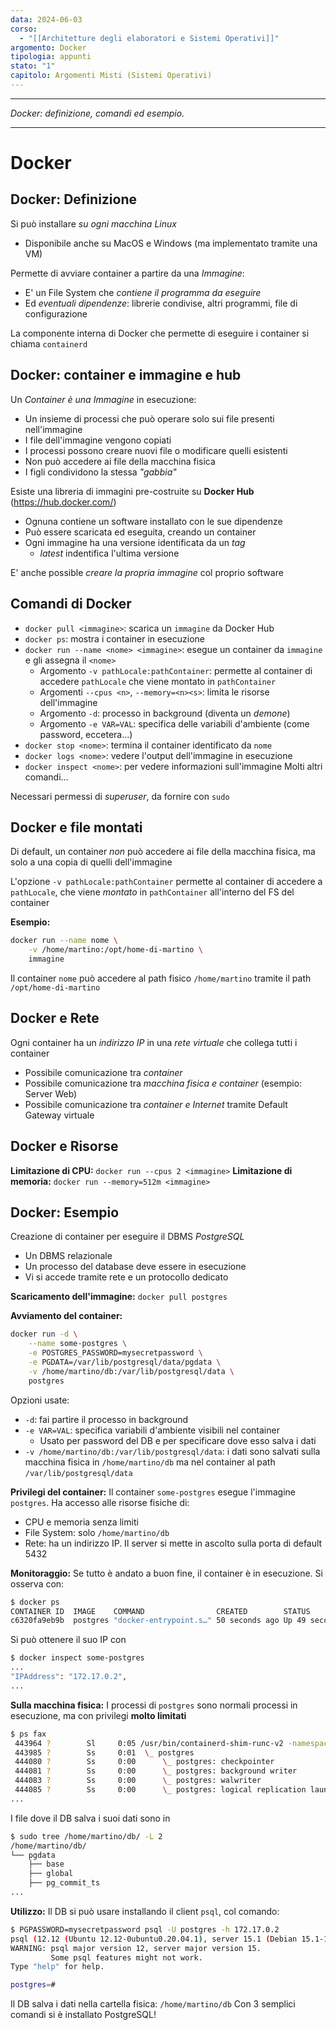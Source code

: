 ```yaml
---
data: 2024-06-03
corso:
  - "[[Architetture degli elaboratori e Sistemi Operativi]]"
argomento: Docker
tipologia: appunti
stato: "1"
capitolo: Argomenti Misti (Sistemi Operativi)
---
```

- - -
*Docker: definizione, comandi ed esempio.*
- - -
# Docker
## Docker: Definizione
Si può installare *su ogni macchina Linux*
- Disponibile anche su MacOS e Windows (ma implementato tramite una VM)

Permette di avviare container a partire da una *Immagine*:
- E' un File System che *contiene il programma da eseguire*
- Ed *eventuali dipendenze*: librerie condivise, altri programmi, file di configurazione

La componente interna di Docker che permette di eseguire i container si chiama `containerd`

## Docker: container e immagine e hub
Un *Container è una Immagine* in esecuzione:
- Un insieme di processi che può operare solo sui file presenti nell'immagine
- I file dell'immagine vengono copiati
- I processi possono creare nuovi file o modificare quelli esistenti
- Non può accedere ai file della macchina fisica
- I figli condividono la stessa *"gabbia"*

Esiste una libreria di immagini pre-costruite su **Docker Hub** (https://hub.docker.com/)
- Ognuna contiene un software installato con le sue dipendenze
- Può essere scaricata ed eseguita, creando un container
- Ogni immagine ha una versione identificata da un *tag*
	- *latest* indentifica l'ultima versione

E' anche possible *creare la propria immagine* col proprio software

## Comandi di Docker
- `docker pull <immagine>`: scarica un `immagine` da Docker Hub
- `docker ps`: mostra i container in esecuzione
- `docker run --name <nome> <immagine>`: esegue un container da `immagine` e gli assegna il `<nome>`
	- Argomento `-v pathLocale:pathContainer`: permette al container di accedere `pathLocale` che viene montato in `pathContainer`
	- Argomenti `--cpus <n>`, `--memory=<n><s>`: limita le risorse dell'immagine
	- Argomento `-d`: processo in background (diventa un *demone*)
	- Argomento `-e VAR=VAL`: specifica delle variabili d'ambiente (come password, eccetera...)
- `docker stop <nome>`: termina il container identificato da `nome`
- `docker logs <nome>`: vedere l'output dell'immagine in esecuzione
- `docker inspect <nome>`: per vedere informazioni sull'immagine
Molti altri comandi...

Necessari permessi di *superuser*, da fornire con `sudo`

## Docker e file montati
Di default, un container *non* può accedere ai file della macchina fisica, ma solo a una copia di quelli dell'immagine

L'opzione `-v pathLocale:pathContainer` permette al container di accedere a `pathLocale`, che viene *montato* in `pathContainer` all'interno del FS del container

**Esempio:**
```bash
docker run --name nome \
	-v /home/martino:/opt/home-di-martino \
	immagine
```
Il container `nome` può accedere al path fisico `/home/martino` tramite il path `/opt/home-di-martino`

## Docker e Rete
Ogni container ha un *indirizzo IP* in una *rete virtuale* che collega tutti i container
- Possibile comunicazione tra *container*
- Possibile comunicazione tra *macchina fisica e container* (esempio: Server Web)
- Possibile comunicazione tra *container e Internet* tramite Default Gateway virtuale

## Docker e Risorse
**Limitazione di CPU:** `docker run --cpus 2 <immagine>`
**Limitazione di memoria:** `docker run --memory=512m <immagine>`

## Docker: Esempio
Creazione di container per eseguire il DBMS *PostgreSQL*
- Un DBMS relazionale
- Un processo del database deve essere in esecuzione
- Vi si accede tramite rete e un protocollo dedicato

**Scaricamento dell'immagine:**
`docker pull postgres`

**Avviamento del container:**
```bash
docker run -d \
	--name some-postgres \
	-e POSTGRES_PASSWORD=mysecretpassword \
	-e PGDATA=/var/lib/postgresql/data/pgdata \
	-v /home/martino/db:/var/lib/postgresql/data \
	postgres                                                                
```

Opzioni usate:
- `-d`: fai partire il processo in background
- `-e VAR=VAL`: specifica variabili d'ambiente visibili nel container
  - Usato per password del DB e per specificare dove esso salva i dati
- `-v /home/martino/db:/var/lib/postgresql/data`: i dati sono salvati sulla macchina fisica in `/home/martino/db` ma nel container al path `/var/lib/postgresql/data`

**Privilegi del container:**
Il container `some-postgres` esegue l'immagine `postgres`.
Ha accesso alle risorse fisiche di:
- CPU e memoria senza limiti
- File System: solo `/home/martino/db`
- Rete: ha un indirizzo IP. Il server si mette in ascolto sulla porta di default $5432$

**Monitoraggio:**
Se tutto è andato a buon fine, il container è in esecuzione. Si osserva con:
```bash
$ docker ps
CONTAINER ID  IMAGE    COMMAND                CREATED        STATUS        PORTS    NAMES
c6320fa9eb9b  postgres "docker-entrypoint.s…" 50 seconds ago Up 49 seconds 5432/tcp some-postgres
```

Si può ottenere il suo IP con
```bash
$ docker inspect some-postgres
...
"IPAddress": "172.17.0.2",
...
```

**Sulla macchina fisica:**
I processi di `postgres` sono normali processi in esecuzione, ma con privilegi **molto limitati**
```bash
$ ps fax
 443964 ?        Sl     0:05 /usr/bin/containerd-shim-runc-v2 -namespace moby ....     
 443985 ?        Ss     0:01  \_ postgres
 444080 ?        Ss     0:00      \_ postgres: checkpointer 
 444081 ?        Ss     0:00      \_ postgres: background writer 
 444083 ?        Ss     0:00      \_ postgres: walwriter
 444085 ?        Ss     0:00      \_ postgres: logical replication launcher
...
```

I file dove il DB salva i suoi dati sono in 
```bash
$ sudo tree /home/martino/db/ -L 2                                                    
/home/martino/db/
└── pgdata
    ├── base
    ├── global
    ├── pg_commit_ts
...
```

**Utilizzo:**
Il DB si può usare installando il client `psql`, col comando:
```bash
$ PGPASSWORD=mysecretpassword psql -U postgres -h 172.17.0.2 
psql (12.12 (Ubuntu 12.12-0ubuntu0.20.04.1), server 15.1 (Debian 15.1-1.pgdg110+1))
WARNING: psql major version 12, server major version 15.
         Some psql features might not work.
Type "help" for help.

postgres=# 
```

Il DB salva i dati nella cartella fisica: `/home/martino/db`
Con 3 semplici comandi si è installato PostgreSQL!
